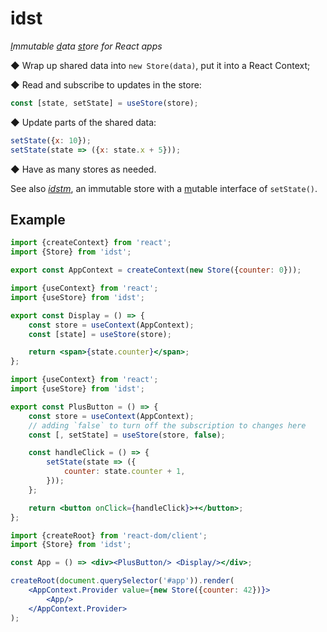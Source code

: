 # idst

*<ins>I</ins>mmutable <ins>d</ins>ata <ins>st</ins>ore for React apps*

&#x25c6; Wrap up shared data into `new Store(data)`, put it into a React Context;

&#x25c6; Read and subscribe to updates in the store:
```js
const [state, setState] = useStore(store);
```

&#x25c6; Update parts of the shared data:
```js
setState({x: 10});
setState(state => ({x: state.x + 5}));
```

&#x25c6; Have as many stores as needed.

See also [*idstm*](https://www.npmjs.com/package/idstm), an immutable store with a <ins>m</ins>utable interface of `setState()`.

## Example

```jsx
import {createContext} from 'react';
import {Store} from 'idst';

export const AppContext = createContext(new Store({counter: 0}));
```

```jsx
import {useContext} from 'react';
import {useStore} from 'idst';

export const Display = () => {
    const store = useContext(AppContext);
    const [state] = useStore(store);

    return <span>{state.counter}</span>;
};
```

```jsx
import {useContext} from 'react';
import {useStore} from 'idst';

export const PlusButton = () => {
    const store = useContext(AppContext);
    // adding `false` to turn off the subscription to changes here
    const [, setState] = useStore(store, false);

    const handleClick = () => {
        setState(state => ({
            counter: state.counter + 1,
        }));
    };

    return <button onClick={handleClick}>+</button>;
};
```

```jsx
import {createRoot} from 'react-dom/client';
import {Store} from 'idst';

const App = () => <div><PlusButton/> <Display/></div>;

createRoot(document.querySelector('#app')).render(
    <AppContext.Provider value={new Store({counter: 42})}>
        <App/>
    </AppContext.Provider>
);
```
